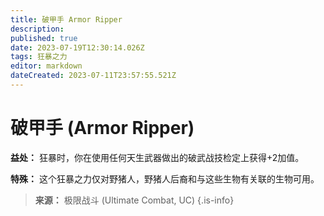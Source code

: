 ```yaml
---
title: 破甲手 Armor Ripper
description: 
published: true
date: 2023-07-19T12:30:14.026Z
tags: 狂暴之力
editor: markdown
dateCreated: 2023-07-11T23:57:55.521Z
---
```


# 破甲手 (Armor Ripper)

**益处：** 狂暴时，你在使用任何天生武器做出的破武战技检定上获得+2加值。

**特殊：** 这个狂暴之力仅对野猪人，野猪人后裔和与这些生物有关联的生物可用。

> **来源：** 极限战斗 (Ultimate Combat, UC)
{.is-info}
